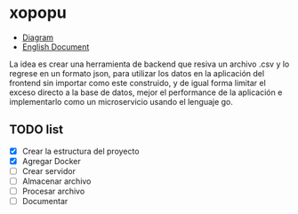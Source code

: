 # xopopu

- [Diagram](./diagram/README.md)
- [English Document](./README_EN.md)

La idea es crear una herramienta de backend que resiva un archivo .csv y lo regrese en un formato json, para utilizar los datos en la aplicación del frontend sin importar como este construido, y de igual forma limitar el exceso directo a la base de datos, mejor el performance de la aplicación e implementarlo como un microservicio usando el lenguaje go.

## TODO list
- [x] Crear la estructura del proyecto
- [x] Agregar Docker
- [ ] Crear servidor
- [ ] Almacenar archivo
- [ ] Procesar archivo
- [ ] Documentar